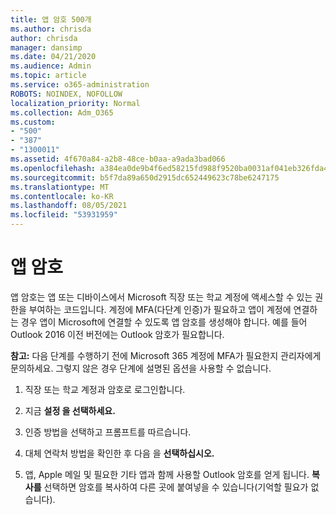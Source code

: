 ```yaml
---
title: 앱 암호 500개
ms.author: chrisda
author: chrisda
manager: dansimp
ms.date: 04/21/2020
ms.audience: Admin
ms.topic: article
ms.service: o365-administration
ROBOTS: NOINDEX, NOFOLLOW
localization_priority: Normal
ms.collection: Adm_O365
ms.custom:
- "500"
- "387"
- "1300011"
ms.assetid: 4f670a84-a2b8-48ce-b0aa-a9ada3bad066
ms.openlocfilehash: a384ea0de9b4f6ed58215fd988f9520ba0031af041eb326fda467b80d28406ee
ms.sourcegitcommit: b5f7da89a650d2915dc652449623c78be6247175
ms.translationtype: MT
ms.contentlocale: ko-KR
ms.lasthandoff: 08/05/2021
ms.locfileid: "53931959"
---
```

# <a name="app-passwords"></a>앱 암호

앱 암호는 앱 또는 디바이스에서 Microsoft 직장 또는 학교 계정에 액세스할 수 있는 권한을 부여하는 코드입니다. 계정에 MFA(다단계 인증)가 필요하고 앱이 계정에 연결하는 경우 앱이 Microsoft에 연결할 수 있도록 앱 암호를 생성해야 합니다. 예를 들어 Outlook 2016 이전 버전에는 Outlook 암호가 필요합니다.

 **참고:** 다음 단계를 수행하기 전에 Microsoft 365 계정에 MFA가 필요한지 관리자에게 문의하세요. 그렇지 않은 경우 단계에 설명된 옵션을 사용할 수 없습니다.

1. 직장 또는 학교 계정과 암호로 로그인합니다.

2. 지금 **설정 을 선택하세요.**

3. 인증 방법을 선택하고 프롬프트를 따르습니다.

4. 대체 연락처 방법을 확인한 후 다음 을 **선택하십시오.**

5. 앱, Apple 메일 및 필요한 기타 앱과 함께 사용할 Outlook 암호를 얻게 됩니다. **복사를** 선택하면 암호를 복사하여 다른 곳에 붙여넣을 수 있습니다(기억할 필요가 없습니다).
